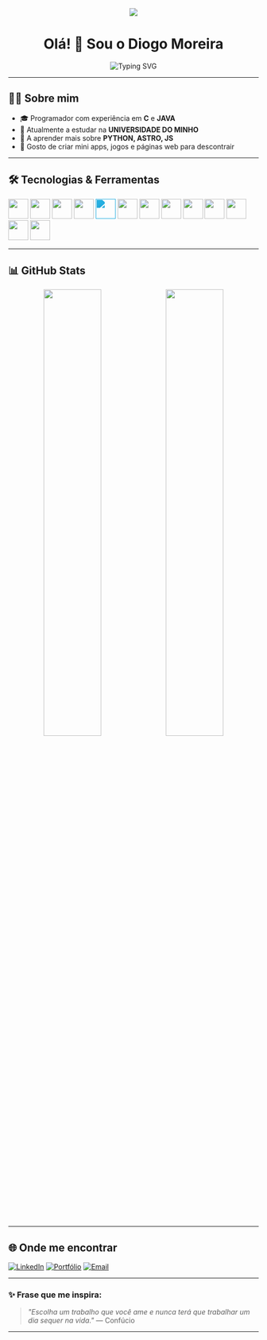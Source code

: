<div align="center" ><img src="https://media3.giphy.com/media/v1.Y2lkPTc5MGI3NjExa3hnNzRid3dndGt2N2JqYjI1ZjdkendjdXowczIxbzA3ZnJmNnVoeCZlcD12MV9pbnRlcm5hbF9naWZfYnlfaWQmY3Q9Zw/U4w70V3qqkZn8A0OwX/giphy.gif"/> </div>

<h1 align="center">Olá! 👋 Sou o Diogo Moreira</h1>

<p align="center">
  <img src="https://readme-typing-svg.herokuapp.com?font=Fira+Code&weight600&size=24&pause=1000&color=58A6FF&center=true&vCenter=true&width=800&lines=Estudante+universitário+de+Engenharia;Apaixonado+por+tecnologia+e+programação;Sempre+em+busca+de+aprendizado!" alt="Typing SVG" />
</p>

--- 

## 👨‍💻 Sobre mim

- 🎓 Programador com experiência em **C** e **JAVA**
- 🚀 Atualmente a estudar na **UNIVERSIDADE DO MINHO**
- 🌱 A aprender mais sobre **PYTHON, ASTRO, JS**
- 🧠 Gosto de criar mini apps, jogos e páginas web para descontrair

---

## 🛠️ Tecnologias & Ferramentas

<p align="left">
  <img src="https://cdn.jsdelivr.net/gh/devicons/devicon/icons/html5/html5-original.svg" width="40" />
  <img src="https://cdn.jsdelivr.net/gh/devicons/devicon/icons/css3/css3-original.svg" width="40" />
  <img src="https://cdn.jsdelivr.net/gh/devicons/devicon/icons/javascript/javascript-original.svg" width="40" />
  <img src="https://cdn.jsdelivr.net/gh/devicons/devicon/icons/react/react-original.svg" width="40" />
  <img src="https://cdn.jsdelivr.net/gh/simple-icons/simple-icons/icons/tailwindcss.svg" width="40" style="filter: invert(47%) sepia(92%) saturate(420%) hue-rotate(150deg) brightness(95%) contrast(90%);" />
  <img src="https://cdn.jsdelivr.net/gh/devicons/devicon/icons/astro/astro-original.svg" width="40" />
  <img src="https://cdn.jsdelivr.net/gh/devicons/devicon/icons/c/c-original.svg" width="40" />
  <img src="https://cdn.jsdelivr.net/gh/devicons/devicon/icons/java/java-original.svg" width="40" />
  <img src="https://cdn.jsdelivr.net/gh/devicons/devicon/icons/mysql/mysql-original.svg" width="40" />
  <img src="https://cdn.jsdelivr.net/gh/devicons/devicon/icons/haskell/haskell-original.svg" width="40" />
  <img src="https://cdn.jsdelivr.net/gh/devicons/devicon/icons/cplusplus/cplusplus-original.svg" width="40" />
  <img src="https://cdn.jsdelivr.net/gh/devicons/devicon/icons/python/python-original.svg" width="40" />
  <img src="https://cdn.jsdelivr.net/gh/devicons/devicon/icons/git/git-original.svg" width="40" />
</p>



---

## 📊 GitHub Stats

<p align="center">
  <img width="48%" src="https://github-readme-stats.vercel.app/api?username=DiogoMotaMoreira&show_icons=true&theme=github_dark&hide_border=true" />
  <img width="48%" src="https://github-readme-stats.vercel.app/api/top-langs/?username=DiogoMotaMoreira&layout=compact&theme=github_dark&hide_border=true" />
</p>

---

## 🌐 Onde me encontrar

[![LinkedIn](https://img.shields.io/badge/LinkedIn-blue?style=for-the-badge&logo=linkedin&logoColor=white)](https://www.linkedin.com/in/diogo-moreira-3b04b7218/)
[![Portfólio](https://img.shields.io/badge/Portfólio-000?style=for-the-badge&logo=vercel&logoColor=white)](https://diogomoreira.netlify.app/)
[![Email](https://img.shields.io/badge/Email-EA4335?style=for-the-badge&logo=gmail&logoColor=white)](mailto:diogopmoreirap@gmail.com)

---

### ✨ Frase que me inspira:
> *"Escolha um trabalho que você ame e nunca terá que trabalhar um dia sequer na vida."* — Confúcio

---
